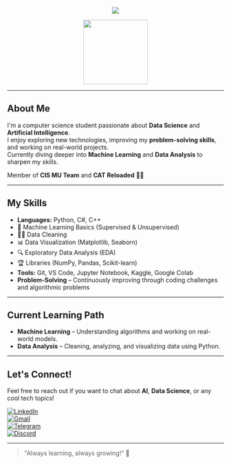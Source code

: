 <!-- اسمك بـ ASCII Art مع لون بينك -->
<p align="center">
  <img src="https://readme-typing-svg.herokuapp.com?font=Fira+Code&size=30&color=FF69B4&center=true&vCenter=true&width=500&height=50&lines=Hello!+I'm+Yasmin+Yaser+👋" />
</p>

<!-- GIF للقطه -->
<p align="center">
  <img src="https://media.giphy.com/media/JIX9t2j0ZTN9S/giphy.gif" width="150px">
</p>

---

## About Me  
I'm a computer science student passionate about **Data Science** and **Artificial Intelligence**.  
I enjoy exploring new technologies, improving my **problem-solving skills**, and working on real-world projects.  
Currently diving deeper into **Machine Learning** and **Data Analysis** to sharpen my skills.

Member of **CIS MU Team** and **CAT Reloaded** 🏋️‍♀️

---

## My Skills  
- **Languages:** Python, C#, C++
- 🧠 Machine Learning Basics (Supervised & Unsupervised)
- 🏋️‍♀️ Data Cleaning  
- 📊 Data Visualization (Matplotlib, Seaborn)  
- 🔍 Exploratory Data Analysis (EDA)  
- 🏆 Libraries (NumPy, Pandas, Scikit-learn)  
- **Tools:** Git, VS Code, Jupyter Notebook, Kaggle, Google Colab  
- **Problem-Solving** – Continuously improving through coding challenges and algorithmic problems  

---

## Current Learning Path  
- **Machine Learning** – Understanding algorithms and working on real-world models.  
- **Data Analysis** – Cleaning, analyzing, and visualizing data using Python.  

---

## Let's Connect!  
Feel free to reach out if you want to chat about **AI**, **Data Science**, or any cool tech topics!  

[![LinkedIn](https://img.shields.io/badge/LinkedIn-0A66C2?style=for-the-badge&logo=linkedin&logoColor=white)](https://www.linkedin.com/in/yasmin-yaser-139885294)  
[![Gmail](https://img.shields.io/badge/Gmail-D14836?style=for-the-badge&logo=gmail&logoColor=white)](mailto:yasminyasser602@gmail.com)  
[![Telegram](https://img.shields.io/badge/Telegram-2CA5E0?style=for-the-badge&logo=telegram&logoColor=white)](https://t.me/yasmen_yaser)  
[![Discord](https://img.shields.io/badge/Discord-5865F2?style=for-the-badge&logo=discord&logoColor=white)](https://discord.com/users/yasmin_yasser)  

---

> "Always learning, always growing!" 💪
